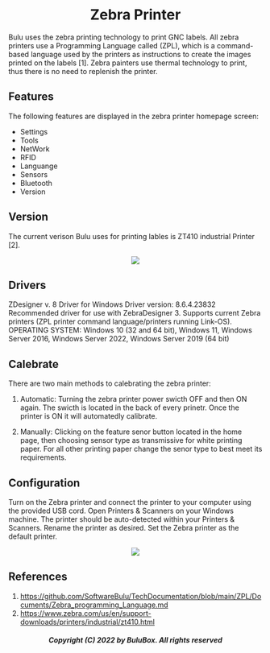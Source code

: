  <h1 align="center">Zebra Printer</h1>

Bulu uses the zebra printing technology to print GNC labels. All zebra printers use a Programming Language called (ZPL), which is a command-based language used by the printers as instructions to create the images printed on the labels [1]. Zebra painters use thermal technology to print, thus there is no need to replenish the printer.

## Features
The following features are displayed in the zebra printer homepage screen:
 <ul>
  <li>Settings</li>
  <li>Tools</li>
  <li>NetWork</li>
  <li>RFID</li>
  <li>Languange</li>
  <li>Sensors</li>
  <li>Bluetooth</li>
  <li>Version</li>
</ul>

## Version

The current verison  Bulu uses for printing lables is ZT410 industrial Printer [2].

<p align="center">
<img src=https://github.com/SoftwareBulu/TechDocumentation/blob/main/ZPL/Images/ZT410_Industrial_Printer.png>
</p>

## Drivers
ZDesigner v. 8 Driver for Windows
Driver version: 8.6.4.23832
Recommended driver for use with ZebraDesigner 3.
Supports current Zebra printers (ZPL printer command language/printers running Link-OS).
OPERATING SYSTEM: Windows 10 (32 and 64 bit), Windows 11, Windows Server 2016, Windows Server 2022, Windows Server 2019 (64 bit)

## Calebrate
There are two main methods to calebrating the zebra printer:

1. Automatic: Turning the zebra printer power swicth OFF and then ON again. The swicth is located in the back of every prinetr. Once the printer is ON it will automatedly calibrate.

2. Manually: Clicking on the feature senor button located in the home page, then choosing sensor type as transmissive for white printing paper. For all other printing paper change the senor type to best meet its requirements.

## Configuration
Turn on the Zebra printer and connect the printer to your computer using the provided USB cord. Open Printers & Scanners on your Windows machine. The printer should be auto-detected within your Printers & Scanners. Rename the printer as desired. Set the Zebra printer as the default printer.



<p align="center">
<img src=https://github.com/SoftwareBulu/TechDocumentation/blob/main/ZPL/Images/Configuration.png>
</p>

## References
1. https://github.com/SoftwareBulu/TechDocumentation/blob/main/ZPL/Documents/Zebra_programming_Language.md
2. https://www.zebra.com/us/en/support-downloads/printers/industrial/zt410.html

<h5 align="center">Copyright (C) 2022 by BuluBox. All rights reserved</h5>

